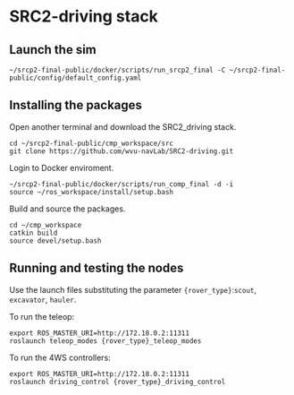 # SRC2-driving stack


## Launch the sim


```
~/srcp2-final-public/docker/scripts/run_srcp2_final -C ~/srcp2-final-public/config/default_config.yaml
```

## Installing the packages

Open another terminal and download the SRC2_driving stack. 

```
cd ~/srcp2-final-public/cmp_workspace/src
git clone https://github.com/wvu-navLab/SRC2-driving.git
```

Login to Docker enviroment.
```
~/srcp2-final-public/docker/scripts/run_comp_final -d -i
source ~/ros_workspace/install/setup.bash
```

Build and source the packages.

```
cd ~/cmp_workspace
catkin build
source devel/setup.bash
```

## Running and testing the nodes

Use the launch files substituting the parameter `{rover_type}`:`scout`, `excavator`, `hauler`.

To run the teleop:
```
export ROS_MASTER_URI=http://172.18.0.2:11311
roslaunch teleop_modes {rover_type}_teleop_modes
```

To run the 4WS controllers:
```
export ROS_MASTER_URI=http://172.18.0.2:11311
roslaunch driving_control {rover_type}_driving_control
```
